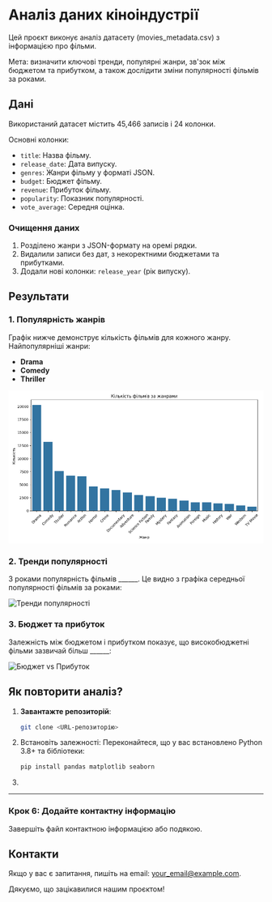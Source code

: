 # Аналіз даних кіноіндустрії

Цей проєкт виконує аналіз датасету (movies_metadata.csv) 
з інформацією про фільми. 

Мета: визначити ключові тренди, популярні жанри, зв'зок між бюджетом
та прибутком, а також дослідити зміни популярності фільмів за роками.

## Дані

Використаний датасет містить 45,466 записів і 24 колонки.

Основні колонки:
- `title`: Назва фільму.
- `release_date`: Дата випуску.
- `genres`: Жанри фільму у форматі JSON.
- `budget`: Бюджет фільму.
- `revenue`: Прибуток фільму.
- `popularity`: Показник популярності.
- `vote_average`: Середня оцінка.

### Очищення даних
1. Розділено жанри з JSON-формату на оремі рядки.
2. Видалили записи без дат, з некоректними бюджетами та прибутками.
3. Додали нові колонки: `release_year` (рік випуску).

## Результати

### 1. Популярність жанрів
Графік нижче демонструє кількість фільмів для кожного жанру. 
Найпопулярніші жанри:
- **Drama**
- **Comedy**
- **Thriller**

![Популярність жанрів](genre_popularity.png)

### 2. Тренди популярності
З роками популярність фільмів ______. Це видно з графіка середньої популярності фільмів за роками:

![Тренди популярності](popularity_trend.png)

### 3. Бюджет та прибуток
Залежність між бюджетом і прибутком показує, що високобюджетні фільми зазвичай більш ______:

![Бюджет vs Прибуток](budget_vs_profit.png)

## Як повторити аналіз?

1. **Завантажте репозиторій**:
   ```bash
   git clone <URL-репозиторію>

2. Встановіть залежності: Переконайтеся, що у вас встановлено Python 3.8+ та бібліотеки:

   ```bash
   pip install pandas matplotlib seaborn

3. 


---

### **Крок 6: Додайте контактну інформацію**

Завершіть файл контактною інформацією або подякою.


## Контакти

Якщо у вас є запитання, пишіть на email: your_email@example.com.

Дякуємо, що зацікавилися нашим проєктом!
